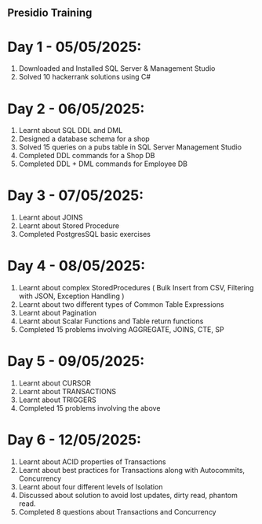 ## Presidio Training

# Day 1 - 05/05/2025: 
1) Downloaded and Installed SQL Server & Management Studio  
2) Solved 10 hackerrank solutions using C#

# Day 2 - 06/05/2025: 
1) Learnt about SQL DDL and DML
2) Designed a database schema for a shop
3) Solved 15 queries on a pubs table in SQL Server Management Studio
4) Completed DDL commands for a Shop DB
5) Completed DDL + DML commands for Employee DB

# Day 3 - 07/05/2025:
1) Learnt about JOINS
2) Learnt about Stored Procedure
3) Completed PostgresSQL basic exercises

# Day 4 - 08/05/2025:
1) Learnt about complex StoredProcedures ( Bulk Insert from CSV, Filtering with JSON, Exception Handling )
2) Learnt about two different types of Common Table Expressions 
3) Learnt about Pagination
4) Learnt about Scalar Functions and Table return functions
5) Completed 15 problems involving AGGREGATE, JOINS, CTE, SP

# Day 5 - 09/05/2025:
1) Learnt about CURSOR
2) Learnt about TRANSACTIONS
3) Learnt about TRIGGERS
4) Completed 15 problems involving the above

# Day 6 - 12/05/2025:
1) Learnt about ACID properties of Transactions
2) Learnt about best practices for Transactions along with Autocommits, Concurrency
3) Learnt about four different levels of Isolation
4) Discussed about solution to avoid lost updates, dirty read, phantom read.
5) Completed 8 questions about Transactions and Concurrency